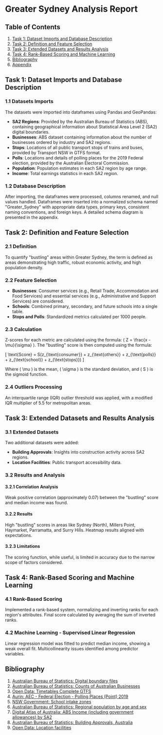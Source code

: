 # Greater Sydney Analysis Report

## Table of Contents
1. [Task 1: Dataset Imports and Database Description](#task-1)
2. [Task 2: Definition and Feature Selection](#task-2)
3. [Task 3: Extended Datasets and Results Analysis](#task-3)
4. [Task 4: Rank-Based Scoring and Machine Learning](#task-4)
5. [Bibliography](#bibliography)
6. [Appendix](#appendix)

## Task 1: Dataset Imports and Database Description

### 1.1 Datasets Imports

The datasets were imported into dataframes using Pandas and GeoPandas:

- **SA2 Regions**: Provided by the Australian Bureau of Statistics (ABS), containing geographical information about Statistical Area Level 2 (SA2) digital boundaries.
- **Businesses**: ABS dataset containing information about the number of businesses ordered by industry and SA2 regions.
- **Stops**: Locations of all public transport stops of trains and buses, provided by Transport NSW in GTFS format.
- **Polls**: Locations and details of polling places for the 2019 Federal election, provided by the Australian Electoral Commission.
- **Population**: Population estimates in each SA2 region by age range.
- **Income**: Total earnings statistics in each SA2 region.

### 1.2 Database Description

After importing, the dataframes were processed, columns renamed, and null values handled. Dataframes were inserted into a normalized schema named "Greater_Sydney" with appropriate data types, primary keys, consistent naming conventions, and foreign keys. A detailed schema diagram is presented in the appendix.

## Task 2: Definition and Feature Selection

### 2.1 Definition

To quantify "bustling" areas within Greater Sydney, the term is defined as areas demonstrating high traffic, robust economic activity, and high population density.

### 2.2 Feature Selection

- **Businesses**: Consumer services (e.g., Retail Trade, Accommodation and Food Services) and essential services (e.g., Administrative and Support Services) are considered.
- **Schools**: Combined primary, secondary, and future schools into a single table.
- **Stops and Polls**: Standardized metrics calculated per 1000 people.

### 2.3 Calculation

Z-scores for each metric are calculated using the formula: \( Z = \frac{x - \mu}{\sigma} \). The "bustling" score is then computed using the formula:

\[ \text{Score} = S(z_{\text{consumer}} + z_{\text{others}} + z_{\text{polls}} + z_{\text{school}} + z_{\text{stops}}) \]

Where \( \mu \) is the mean, \( \sigma \) is the standard deviation, and \( S \) is the sigmoid function.

### 2.4 Outliers Processing

An interquartile range (IQR) outlier threshold was applied, with a modified IQR multiplier of 5.5 for metropolitan areas.

## Task 3: Extended Datasets and Results Analysis

### 3.1 Extended Datasets

Two additional datasets were added:

- **Building Approvals**: Insights into construction activity across SA2 regions.
- **Location Facilities**: Public transport accessibility data.

### 3.2 Results and Analysis

#### 3.2.1 Correlation Analysis

Weak positive correlation (approximately 0.07) between the "bustling" score and median income was found. 

#### 3.2.2 Results

High "bustling" scores in areas like Sydney (North), Millers Point, Haymarket, Parramatta, and Surry Hills. Heatmap results aligned with expectations.

#### 3.2.3 Limitations

The scoring function, while useful, is limited in accuracy due to the narrow scope of factors considered.

## Task 4: Rank-Based Scoring and Machine Learning

### 4.1 Rank-Based Scoring

Implemented a rank-based system, normalizing and inverting ranks for each region's attributes. Final score calculated by averaging the sum of inverted ranks.

### 4.2 Machine Learning - Supervised Linear Regression

Linear regression model was fitted to predict median income, showing a weak overall fit. Multicollinearity issues identified among predictor variables.

## Bibliography

1. [Australian Bureau of Statistics: Digital boundary files](https://www.abs.gov.au/statistics/standards/australian-statistical-geography-standard-asgs-edition-3/jul2021-jun2026/access-and-downloads/digital-boundary-files)
2. [Australian Bureau of Statistics: Counts of Australian Businesses](https://www.abs.gov.au/statistics/economy/business-indicators/counts-australian-businesses-including-entries-and-exits/latest-release)
3. [Open Data: Timetables Complete GTFS](https://opendata.transport.nsw.gov.au/dataset/timetables-complete-gtfs)
4. [Aurin: AEC - Federal Election - Polling Places (Point) 2019](https://data.aurin.org.au/dataset/au-govt-aec-aec-federal-election-polling-places-2019-na)
5. [NSW Government: School intake zones](https://data.cese.nsw.gov.au/data/dataset/school-intake-zones-catchment-areas-for-nsw-government-schools)
6. [Australian Bureau of Statistics: Regional population by age and sex](https://www.abs.gov.au/statistics/people/population/regional-population-age-and-sex/latest-release#data-downloads)
7. [Digital Atlas of Australia: ABS Income (including government allowances) by SA2](https://digital.atlas.gov.au/datasets/digitalatlas::abs-income-including-government-allowances-by-2021-sa2/about)
8. [Australian Bureau of Statistics: Building Approvals, Australia](https://www.abs.gov.au/statistics/industry/building-and-construction/building-approvals-australia)
9. [Open Data: Location facilities](https://opendata.transport.nsw.gov.au/dataset/25f006fd-d0fb-4a8e-bfda-7ea4033c1aeb/resource/e9d94351-f22d-46ea-b64d-10e7e238368a)
